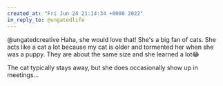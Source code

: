 ```yaml
---
created_at: "Fri Jun 24 21:14:34 +0000 2022"
in_reply_to: @ungatedlife
---
```


@ungatedcreative Haha, she would love that! She's a big fan of cats. She acts like a cat a lot because my cat is older and tormented her when she was a puppy. They are about the same size and she learned a lot😂

The cat typically stays away, but she does occasionally show up in meetings...